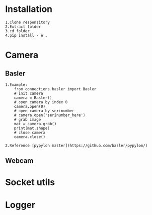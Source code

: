 # Installation
    1.Clone responsitory
    2.Extract folder
    3.cd folder
    4.pip install - e .
# Camera
## Basler
    1.Example:
        from connections.basler import Basler
        # init camera
        camera = Basler()
        # open camera by index 0
        camera.open(0)
        # open camera by serinumber
        # camera.open('serinumber_here')
        # grab image
        mat = camera.grab()
        print(mat.shape)
        # close camera
        camera.close()

    2.Reference [pypylon master](https://github.com/basler/pypylon/)
## Webcam
# Socket utils
# Logger